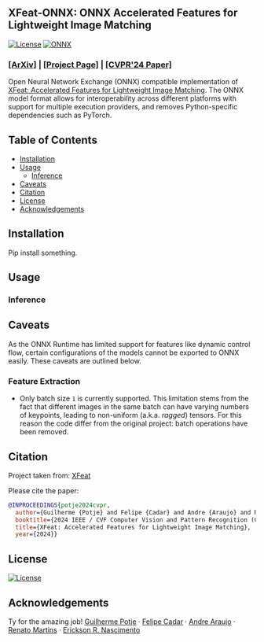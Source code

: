 ## XFeat-ONNX: ONNX Accelerated Features for Lightweight Image Matching
[![License](https://img.shields.io/badge/License-Apache_2.0-blue.svg)](LICENSE)
[![ONNX](https://img.shields.io/badge/ONNX-grey)](https://onnx.ai/)
### [[ArXiv]](https://arxiv.org/abs/2404.19174) | [[Project Page]](https://www.verlab.dcc.ufmg.br/descriptors/xfeat_cvpr24/) |  [[CVPR'24 Paper]](https://cvpr.thecvf.com/)
Open Neural Network Exchange (ONNX) compatible implementation of [XFeat: Accelerated Features for Lightweight Image Matching](https://github.com/verlab/accelerated_features/tree/main). The ONNX model format allows for interoperability across different platforms with support for multiple execution providers, and removes Python-specific dependencies such as PyTorch.

## Table of Contents
- [Installation](#installation)
- [Usage](#usage)
  - [Inference](#inference)
- [Caveats](#caveats)
- [Citation](#citation)
- [License](#license)
- [Acknowledgements](#acknowledgements)

## Installation
Pip install something.

## Usage
### Inference


## Caveats
As the ONNX Runtime has limited support for features like dynamic control flow, certain configurations of the models cannot be exported to ONNX easily. These caveats are outlined below.

### Feature Extraction
- Only batch size `1` is currently supported. This limitation stems from the fact that different images in the same batch can have varying numbers of keypoints, leading to non-uniform (a.k.a. *ragged*) tensors.
For this reason the code differ from the original project: batch operations have been removed.

## Citation
Project taken from: [XFeat](https://github.com/verlab/accelerated_features/tree/main)

Please cite the paper:
```bibtex
@INPROCEEDINGS{potje2024cvpr,
  author={Guilherme {Potje} and Felipe {Cadar} and Andre {Araujo} and Renato {Martins} and Erickson R. {Nascimento}},
  booktitle={2024 IEEE / CVF Computer Vision and Pattern Recognition (CVPR)}, 
  title={XFeat: Accelerated Features for Lightweight Image Matching}, 
  year={2024}}
```

## License
[![License](https://img.shields.io/badge/License-Apache_2.0-blue.svg)](LICENSE)

## Acknowledgements
Ty for the amazing job!
[Guilherme Potje](https://guipotje.github.io/) · [Felipe Cadar](https://eucadar.com/) · [Andre Araujo](https://andrefaraujo.github.io/) · [Renato Martins](https://renatojmsdh.github.io/) · [Erickson R. Nascimento](https://homepages.dcc.ufmg.br/~erickson/)
